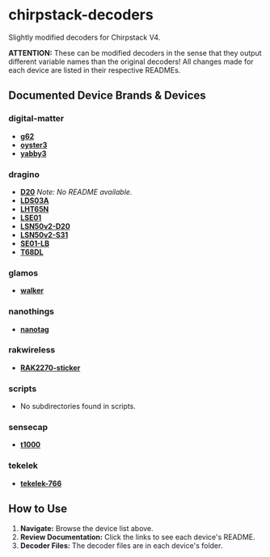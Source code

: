 # chirpstack-decoders

Slightly modified decoders for Chirpstack V4.

**ATTENTION:** These can be modified decoders in the sense that they output different variable names than the original decoders! All changes made for each device are listed in their respective READMEs.

<!-- AUTOGEN START -->
## Documented Device Brands & Devices

### digital-matter
- **[g62](digital-matter/g62/README.md)**
- **[oyster3](digital-matter/oyster3/README.md)**
- **[yabby3](digital-matter/yabby3/README.md)**

### dragino
- **[D20](dragino/D20/)**  *Note: No README available.*
- **[LDS03A](dragino/LDS03A/README.md)**
- **[LHT65N](dragino/LHT65N/README.md)**
- **[LSE01](dragino/LSE01/README.md)**
- **[LSN50v2-D20](dragino/LSN50v2-D20/README.md)**
- **[LSN50v2-S31](dragino/LSN50v2-S31/README.md)**
- **[SE01-LB](dragino/SE01-LB/README.md)**
- **[T68DL](dragino/T68DL/README.md)**

### glamos
- **[walker](glamos/walker/README.md)**

### nanothings
- **[nanotag](nanothings/nanotag/README.md)**

### rakwireless
- **[RAK2270-sticker](rakwireless/RAK2270-sticker/README.md)**

### scripts
- No subdirectories found in scripts.

### sensecap
- **[t1000](sensecap/t1000/README.md)**

### tekelek
- **[tekelek-766](tekelek/tekelek-766/README.md)**

<!-- AUTOGEN END -->

## How to Use

1. **Navigate:** Browse the device list above.
2. **Review Documentation:** Click the links to see each device's README.
3. **Decoder Files:** The decoder files are in each device's folder.
